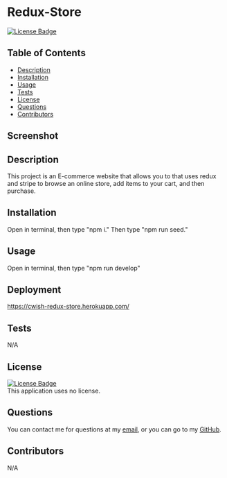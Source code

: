 # Redux-Store

  [![License Badge]()]()

  ## Table of Contents
  - [Description](#Description)
  - [Installation](#Installation)
  - [Usage](#Usage)
  - [Tests](#Tests)
  - [License](#License)
  - [Questions](#Questions)
  - [Contributors](#Contributors)

  ## Screenshot
  

  ## Description
  This project is an E-commerce website that allows you to that uses redux and stripe to browse an online store, add items to your cart, and then purchase.

  ## Installation
  Open in terminal, then type "npm i." Then type "npm run seed."

  ## Usage
  Open in terminal, then type "npm run develop"


  ## Deployment
  https://cwish-redux-store.herokuapp.com/

  ## Tests
  N/A

  ## License
  [![License Badge]()]()
  </br>
  This application uses no license.

  ## Questions
  You can contact me for questions at my [email](mailto:cwishart203@gmail.com), or you can go to my [GitHub](https://github.com/cwishart203).

  ## Contributors
  N/A
